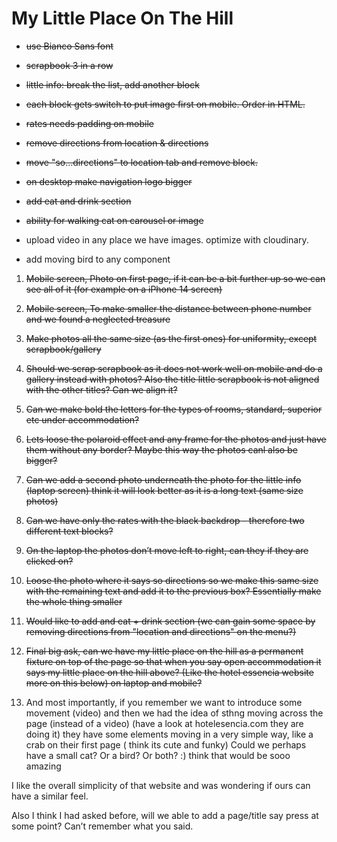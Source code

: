 # My Little Place On The Hill

- ~~use Bianco Sans font~~
- ~~scrapbook 3 in a row~~
- ~~little info: break the list, add another block~~
- ~~each block gets switch to put image first on mobile. Order in HTML.~~
- ~~rates needs padding on mobile~~
- ~~remove directions from location & directions~~
- ~~move "so...directions" to location tab and remove block.~~
- ~~on desktop make navigation logo bigger~~
- ~~add eat and drink section~~
- ~~ability for walking cat on carousel or image~~

- upload video in any place we have images. optimize with cloudinary.
- add moving bird to any component

1. ~~Mobile screen, Photo on first page, if it can be a bit further up so we can see all of it (for example on a iPhone 14 screen)~~

2. ~~Mobile screen, To make smaller the distance between phone number and we found a neglected treasure~~

3. ~~Make photos all the same size (as the first ones) for uniformity, except scrapbook/gallery~~

4. ~~Should we scrap scrapbook as it does not work well on mobile and do a gallery instead with photos? Also the title little scrapbook is not aligned with the other titles? Can we align it?~~

5. ~~Can we make bold the letters for the types of rooms, standard, superior etc under accommodation?~~

6. ~~Lets loose the polaroid effect and any frame for the photos and just have them without any border? Maybe this way the photos canl also be bigger?~~

7. ~~Can we add a second photo underneath the photo for the little info (laptop screen) think it will look better as it is a long text (same size photos)~~

8. ~~Can we have only the rates with the black backdrop - therefore two different text blocks?~~

9. ~~On the laptop the photos don’t move left to right, can they if they are clicked on?~~

10. ~~Loose the photo where it says so directions so we make this same size with the remaining text and add it to the previous box? Essentially make the whole thing smaller~~

11. ~~Would like to add and eat + drink section (we can gain some space by removing directions from "location and directions" on the menu?)~~

12. ~~Final big ask, can we have my little place on the hill as a permanent fixture on top of the page so that when you say open accommodation it says my little place on the hill above? (Like the hotel essencia website more on this below) on laptop and mobile?~~

13. And most importantly, if you remember we want to introduce some movement (video) and then we had the idea of sthng moving across the page (instead of a video) (have a look at hotelesencia.com they are doing it) they have some elements moving in a very simple way, like a crab on their first page ( think its cute and funky) Could we perhaps have a small cat? Or a bird? Or both? :) think that would be sooo amazing

I like the overall simplicity of that website and was wondering if ours can have a similar feel.

Also I think I had asked before, will we able to add a page/title say press at some point? Can’t remember what you said.
